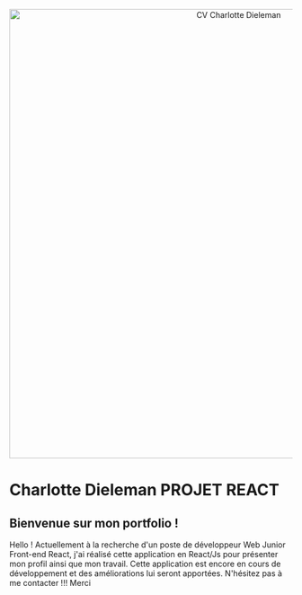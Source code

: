 <p align="center">
  <img src="https://drive.google.com/file/d/1A5NdOr41G56IRaN0abmG7qmDfR4jh1iQ/view?usp=drivesdk" alt="CV Charlotte Dieleman" width="800" />
</p>

# Charlotte Dieleman PROJET REACT

## Bienvenue sur mon portfolio !

Hello !
Actuellement à la recherche d'un poste de développeur Web Junior Front-end React, j'ai réalisé cette application en React/Js pour présenter mon profil ainsi que mon travail. Cette application est encore en cours de développement et des améliorations lui seront apportées.
N'hésitez pas à me contacter !!! Merci
